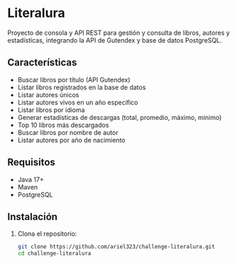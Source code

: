 # Literalura

Proyecto de consola y API REST para gestión y consulta de libros, autores y estadísticas, integrando la API de Gutendex y base de datos PostgreSQL.

## Características

- Buscar libros por título (API Gutendex)
- Listar libros registrados en la base de datos
- Listar autores únicos
- Listar autores vivos en un año específico
- Listar libros por idioma
- Generar estadísticas de descargas (total, promedio, máximo, mínimo)
- Top 10 libros más descargados
- Buscar libros por nombre de autor
- Listar autores por año de nacimiento

## Requisitos

- Java 17+
- Maven
- PostgreSQL

## Instalación

1. Clona el repositorio:
   ```sh
   git clone https://github.com/ariel323/challenge-literalura.git
   cd challenge-literalura
   ```
